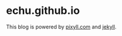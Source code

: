# echu.github.io

This blog is powered by [pixyll.com](http://www.pixyll.com) and
[jekyll](https://jekyllrb.com).

